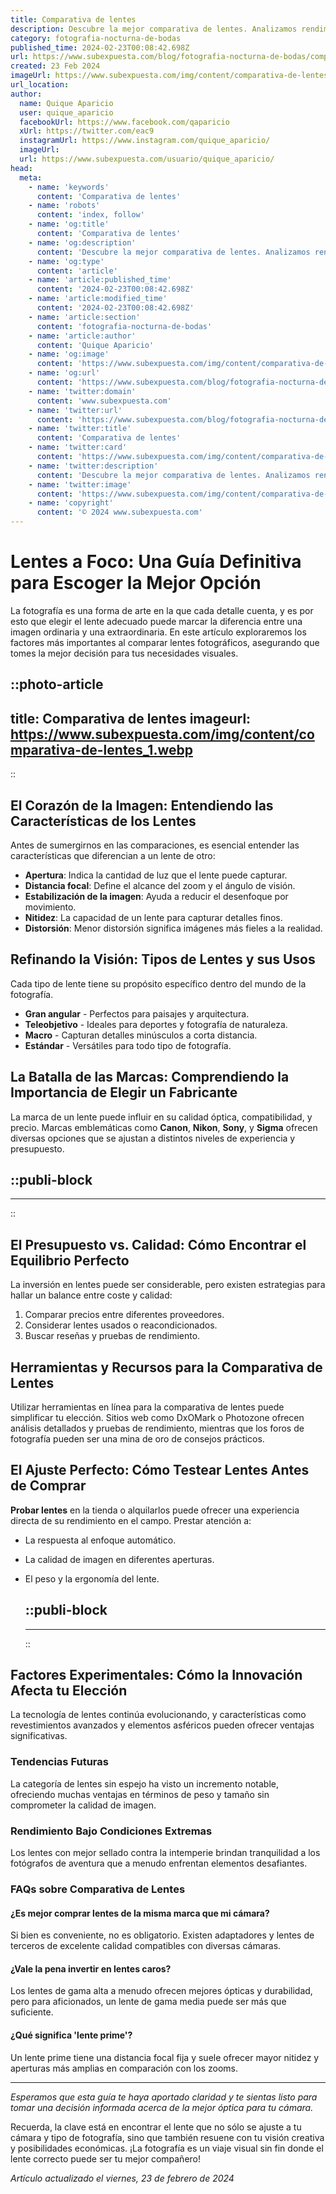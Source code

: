```yaml
---
title: Comparativa de lentes
description: Descubre la mejor comparativa de lentes. Analizamos rendimiento y precio para ayudarte a elegir con conocimiento y precisión.
category: fotografia-nocturna-de-bodas
published_time: 2024-02-23T00:08:42.698Z
url: https://www.subexpuesta.com/blog/fotografia-nocturna-de-bodas/comparativa-de-lentes
created: 23 Feb 2024
imageUrl: https://www.subexpuesta.com/img/content/comparativa-de-lentes_1.webp
url_location:
author:
  name: Quique Aparicio
  user: quique_aparicio
  facebookUrl: https://www.facebook.com/qaparicio
  xUrl: https://twitter.com/eac9
  instagramUrl: https://www.instagram.com/quique_aparicio/
  imageUrl: 
  url: https://www.subexpuesta.com/usuario/quique_aparicio/
head:
  meta:
    - name: 'keywords'
      content: 'Comparativa de lentes'
    - name: 'robots'
      content: 'index, follow'
    - name: 'og:title'
      content: 'Comparativa de lentes'
    - name: 'og:description'
      content: 'Descubre la mejor comparativa de lentes. Analizamos rendimiento y precio para ayudarte a elegir con conocimiento y precisión.'
    - name: 'og:type'
      content: 'article'
    - name: 'article:published_time'
      content: '2024-02-23T00:08:42.698Z'
    - name: 'article:modified_time'
      content: '2024-02-23T00:08:42.698Z'
    - name: 'article:section'
      content: 'fotografia-nocturna-de-bodas'
    - name: 'article:author'
      content: 'Quique Aparicio'
    - name: 'og:image'
      content: 'https://www.subexpuesta.com/img/content/comparativa-de-lentes_1.webp'
    - name: 'og:url'
      content: 'https://www.subexpuesta.com/blog/fotografia-nocturna-de-bodas/comparativa-de-lentes'
    - name: 'twitter:domain'
      content: 'www.subexpuesta.com'
    - name: 'twitter:url'
      content: 'https://www.subexpuesta.com/blog/fotografia-nocturna-de-bodas/comparativa-de-lentes'
    - name: 'twitter:title'
      content: 'Comparativa de lentes'
    - name: 'twitter:card'
      content: 'https://www.subexpuesta.com/img/content/comparativa-de-lentes_1.webp'
    - name: 'twitter:description'
      content: 'Descubre la mejor comparativa de lentes. Analizamos rendimiento y precio para ayudarte a elegir con conocimiento y precisión.'
    - name: 'twitter:image'
      content: 'https://www.subexpuesta.com/img/content/comparativa-de-lentes_1.webp'
    - name: 'copyright'
      content: '© 2024 www.subexpuesta.com'
---
```

# Lentes a Foco: Una Guía Definitiva para Escoger la Mejor Opción

La fotografía es una forma de arte en la que cada detalle cuenta, y es por esto que elegir el lente adecuado puede marcar la diferencia entre una imagen ordinaria y una extraordinaria. En este artículo exploraremos los factores más importantes al comparar lentes fotográficos, asegurando que tomes la mejor decisión para tus necesidades visuales.


::photo-article
---
title: Comparativa de lentes
imageurl: https://www.subexpuesta.com/img/content/comparativa-de-lentes_1.webp
---
::


## El Corazón de la Imagen: Entendiendo las Características de los Lentes

Antes de sumergirnos en las comparaciones, es esencial entender las características que diferencian a un lente de otro:

- **Apertura**: Indica la cantidad de luz que el lente puede capturar.
- **Distancia focal**: Define el alcance del zoom y el ángulo de visión.
- **Estabilización de la imagen**: Ayuda a reducir el desenfoque por movimiento.
- **Nitidez**: La capacidad de un lente para capturar detalles finos.
- **Distorsión**: Menor distorsión significa imágenes más fieles a la realidad.

## Refinando la Visión: Tipos de Lentes y sus Usos

Cada tipo de lente tiene su propósito específico dentro del mundo de la fotografía.

- **Gran angular** - Perfectos para paisajes y arquitectura.
- **Teleobjetivo** - Ideales para deportes y fotografía de naturaleza.
- **Macro** - Capturan detalles minúsculos a corta distancia.
- **Estándar** - Versátiles para todo tipo de fotografía.

## La Batalla de las Marcas: Comprendiendo la Importancia de Elegir un Fabricante

La marca de un lente puede influir en su calidad óptica, compatibilidad, y precio. Marcas emblemáticas como **Canon**, **Nikon**, **Sony**, y **Sigma** ofrecen diversas opciones que se ajustan a distintos niveles de experiencia y presupuesto.


  ::publi-block
  ---
  ---
  ::
  
  
## El Presupuesto vs. Calidad: Cómo Encontrar el Equilibrio Perfecto

La inversión en lentes puede ser considerable, pero existen estrategias para hallar un balance entre coste y calidad:

1. Comparar precios entre diferentes proveedores.
2. Considerar lentes usados o reacondicionados.
3. Buscar reseñas y pruebas de rendimiento.

## Herramientas y Recursos para la Comparativa de Lentes

Utilizar herramientas en línea para la comparativa de lentes puede simplificar tu elección. Sitios web como DxOMark o Photozone ofrecen análisis detallados y pruebas de rendimiento, mientras que los foros de fotografía pueden ser una mina de oro de consejos prácticos.

## El Ajuste Perfecto: Cómo Testear Lentes Antes de Comprar

**Probar lentes** en la tienda o alquilarlos puede ofrecer una experiencia directa de su rendimiento en el campo. Prestar atención a:

- La respuesta al enfoque automático.
- La calidad de imagen en diferentes aperturas.
- El peso y la ergonomía del lente.


  ::publi-block
  ---
  ---
  ::
  
  
## Factores Experimentales: Cómo la Innovación Afecta tu Elección

La tecnología de lentes continúa evolucionando, y características como revestimientos avanzados y elementos asféricos pueden ofrecer ventajas significativas.

### Tendencias Futuras

La categoría de lentes sin espejo ha visto un incremento notable, ofreciendo muchas ventajas en términos de peso y tamaño sin comprometer la calidad de imagen.

### Rendimiento Bajo Condiciones Extremas

Los lentes con mejor sellado contra la intemperie brindan tranquilidad a los fotógrafos de aventura que a menudo enfrentan elementos desafiantes.

### FAQs sobre Comparativa de Lentes

#### ¿Es mejor comprar lentes de la misma marca que mi cámara?
Si bien es conveniente, no es obligatorio. Existen adaptadores y lentes de terceros de excelente calidad compatibles con diversas cámaras.

#### ¿Vale la pena invertir en lentes caros?
Los lentes de gama alta a menudo ofrecen mejores ópticas y durabilidad, pero para aficionados, un lente de gama media puede ser más que suficiente.

#### ¿Qué significa 'lente prime'?
Un lente prime tiene una distancia focal fija y suele ofrecer mayor nitidez y aperturas más amplias en comparación con los zooms.

---

*Esperamos que esta guía te haya aportado claridad y te sientas listo para tomar una decisión informada acerca de la mejor óptica para tu cámara.*

Recuerda, la clave está en encontrar el lente que no sólo se ajuste a tu cámara y tipo de fotografía, sino que también resuene con tu visión creativa y posibilidades económicas. ¡La fotografía es un viaje visual sin fin donde el lente correcto puede ser tu mejor compañero!

_Artículo actualizado el viernes, 23 de febrero de 2024_